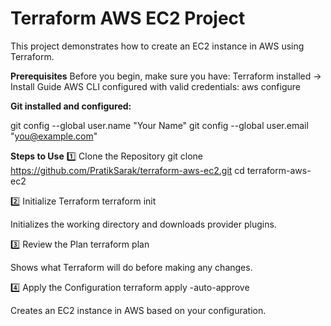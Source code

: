 # Terraform AWS EC2 Project

This project demonstrates how to create an EC2 instance in AWS using Terraform.

**Prerequisites**
Before you begin, make sure you have:
Terraform installed → Install Guide
AWS CLI configured with valid credentials:
aws configure

**Git installed and configured:**

git config --global user.name "Your Name"
git config --global user.email "you@example.com"

**Steps to Use**
1️⃣ Clone the Repository
git clone https://github.com/PratikSarak/terraform-aws-ec2.git
cd terraform-aws-ec2

2️⃣ Initialize Terraform
terraform init

Initializes the working directory and downloads provider plugins.

3️⃣ Review the Plan
terraform plan

Shows what Terraform will do before making any changes.

4️⃣ Apply the Configuration
terraform apply -auto-approve

Creates an EC2 instance in AWS based on your configuration.
